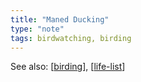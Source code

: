```yaml
---
title: "Maned Ducking"
type: "note"
tags: birdwatching, birding
---
```


See also: [[birding]], [[life-list]]



[//begin]: # "Autogenerated link references for markdown compatibility"
[birding]: birding "Birding"
[life-list]: life-list "Life list"
[//end]: # "Autogenerated link references"